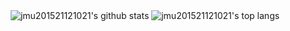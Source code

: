 
<p align='center'>
  <img align="center" src="https://github-readme-stats.vercel.app/api?username=jmu201521121021&bg_color=071A2C&icon_color=4194FD&show_icons=true&count_private=true&theme=tokyonight&line_height=27&text_color=FFFFFF" alt="jmu201521121021's github stats"/>

  <img align="center" src="https://github-readme-stats.vercel.app/api/top-langs/?username=jmu201521121021&bg_color=071A2C&text_color=FFFFFF" alt="jmu201521121021's top langs"/>
</p>



<!--
**jmu201521121021/jmu201521121021** is a ✨ _special_ ✨ repository because its `README.md` (this file) appears on your GitHub profile.

Here are some ideas to get you started:

- 🔭 I’m currently working on ...
- 🌱 I’m currently learning ...
- 👯 I’m looking to collaborate on ...
- 🤔 I’m looking for help with ...
- 💬 Ask me about ...
- 📫 How to reach me: ...
- 😄 Pronouns: ...
- ⚡ Fun fact: ...
-->
